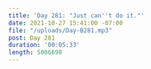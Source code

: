```yaml
---
title: 'Day 281: "Just can''t do it."'
date: 2021-10-27 15:41:00 -07:00
file: "/uploads/Day-B281.mp3"
post: Day 281
duration: '00:05:33'
length: 5006698
---
```


